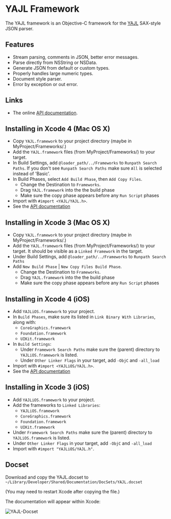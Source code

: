 # YAJL Framework

The YAJL framework is an Objective-C framework for the [YAJL](http://lloyd.github.com/yajl/) SAX-style JSON parser.

## Features

- Stream parsing, comments in JSON, better error messages.
- Parse directly from NSString or NSData.
- Generate JSON from default or custom types.
- Properly handles large numeric types.
- Document style parser.
- Error by exception or out error.

## Links

- The online [API documentation](http://gabriel.github.com/yajl-objc/).

## Installing in Xcode 4 (Mac OS X)

- Copy `YAJL.framework` to your project directory (maybe in MyProject/Frameworks/.)
- Add the `YAJL.framework` files (from MyProject/Frameworks/) to your target.
- In Build Settings, add `@loader_path/../Frameworks` to `Runpath Search Paths`. If you don't see `Runpath Search Paths` make sure `All` is selected instead of 'Basic'.
- In Build Phases, select `Add Build Phase`, then `Add Copy Files`.
  - Change the Destination to `Frameworks`.
  - Drag `YAJL.framework` into the the build phase
  - Make sure the copy phase appears before any `Run Script` phases
- Import with `#import <YAJL/YAJL.h>`.
- See the [API documentation](http://gabriel.github.com/yajl-objc/)

## Installing in Xcode 3 (Mac OS X)

- Copy `YAJL.framework` to your project directory (maybe in MyProject/Frameworks/.)
- Add the `YAJL.framework` files (from MyProject/Frameworks/) to your target. It should be visible as a `Linked Framework` in the target. 
- Under Build Settings, add `@loader_path/../Frameworks` to `Runpath Search Paths` 
- Add `New Build Phase` | `New Copy Files Build Phase`. 
	- Change the Destination to `Frameworks`.
	- Drag `YAJL.framework` into the the build phase
	- Make sure the copy phase appears before any `Run Script` phases 

## Installing in Xcode 4 (iOS)

- Add `YAJLiOS.framework` to your project.
- In `Build Phases`, make sure its listed in `Link Binary With Libraries`, along with:
  - `CoreGraphics.framework`
  - `Foundation.framework`
  - `UIKit.framework`
- In `Build Settings`:
  - Under `Framework Search Paths` make sure the (parent) directory to `YAJLiOS.framework` is listed.
  - Under `Other Linker Flags` in your target, add `-ObjC` and `-all_load`
- Import with `#import <YAJLiOS/YAJL.h>`.
- See the [API documentation](http://gabriel.github.com/yajl-objc/)

## Installing in Xcode 3 (iOS)

- Add `YAJLiOS.framework` to your project.
- Add the frameworks to `Linked Libraries`:
  - `YAJLiOS.framework`
  - `CoreGraphics.framework`
  - `Foundation.framework`
  - `UIKit.framework`
- Under `Framework Search Paths` make sure the (parent) directory to `YAJLiOS.framework` is listed.
- Under `Other Linker Flags` in your target, add `-ObjC` and `-all_load`
- Import with `#import "YAJLiOS/YAJL.h"`.

## Docset

Download and copy the YAJL.docset to `~/Library/Developer/Shared/Documentation/DocSets/YAJL.docset`

(You may need to restart Xcode after copying the file.)

The documentation will appear within Xcode:

![YAJL-Docset](http://rel.me.s3.amazonaws.com/yajl/images/docset.png)



